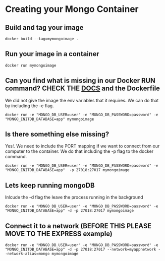 # Creating your Mongo Container

## Build and tag your image

```shell
docker build --tag=mymongoimage .
```

## Run your image in a container

```shell
docker run mymongoimage
```

## Can you find what is missing in our Docker RUN command? CHECK THE [DOCS](https://hub.docker.com/_/mongo) and the Dockerfile

We did not give the image the env variables that it requires. We can do that by including the -e flag.

```shell
docker run -e "MONGO_DB_USER=user" -e "MONGO_DB_PASSWORD=password" -e "MONGO_INITDB_DATABASE=app" mymongoimage
```

## Is there something else missing? 

Yes!. We need to include the PORT mapping if we want to connect from our computer to the container.
We do that including the -p flag to the docker command.

```shell
docker run -e "MONGO_DB_USER=user" -e "MONGO_DB_PASSWORD=password" -e "MONGO_INITDB_DATABASE=app"  -p 27018:27017 mymongoimage
```

## Lets keep running mongoDB

Inlcude the -d flag the leave the process running in the background

```shell
docker run -e "MONGO_DB_USER=user" -e "MONGO_DB_PASSWORD=password" -e "MONGO_INITDB_DATABASE=app" -d -p 27018:27017 mymongoimage
```


## Connect it to a network (BEFORE THIS PLEASE MOVE TO THE EXPRESS example)

```shell
docker run -e "MONGO_DB_USER=user" -e "MONGO_DB_PASSWORD=password" -e "MONGO_INITDB_DATABASE=app" -d -p 27018:27017 --network=myappnetwork --network-alias=mongo mymongoimage
```
